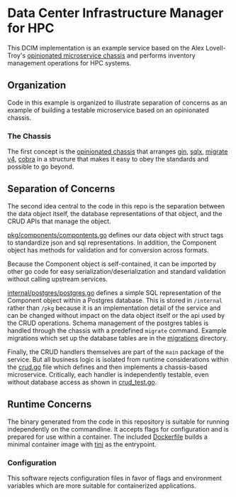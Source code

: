 # Data Center Infrastructure Manager for HPC

This DCIM implementation is an example service based on the Alex Lovell-Troy's [opinionated microservice chassis](https://github.com/alexlovelltroy/chassis) and performs inventory management operations for HPC systems.

## Organization

Code in this example is organized to illustrate separation of concerns as an example of building a testable microservice based on an opinionated chassis.

### The Chassis
The first concept is the [opinionated chassis](https://github.com/alexlovelltroy/chassis) that arranges [gin](https://gin-gonic.com/), [sqlx](http://jmoiron.github.io/sqlx/), [migrate v4](https://github.com/golang-migrate/migrate), [cobra](https://cobra.dev/) in a structure that makes it easy to obey the standards and possible to go beyond.

## Separation of Concerns
The second idea central to the code in this repo is the separation between the data object itself, the database representations of that object, and the CRUD APIs that manage the object.

[pkg/components/compontents.go](/pkg/components/components.go) defines our data object with struct tags to standardize json and sql representations.  In addition, the Component object has methods for validation and for conversion across formats.

Because the Component object is self-contained, it can be imported by other go code for easy serialization/deserialization and standard validation without calling upstream services.

[internal/postgres/postgres.go](/internal/postgres/postgres.go) defines a simple SQL representation of the Component object within a Postgres database.  This is stored in `/internal` rather than `/pkg` because it is an implementation detail of the service and can be changed without impact on the data object itself or the api used by the CRUD operations.  Schema management of the postgres tables is handled through the chassis with a predefined `migrate` command.  Example migrations which set up the database tables are in the [migrations](/migrations/) directory.

Finally, the CRUD handlers themselves are part of the `main` package of the service.  But all business logic is isolated from runtime considerations within the [crud.go](/crud.go) file which defines and then implements a chassis-based microservice.  Critically, each handler is independently testable, even without database access as shown in [crud_test.go](/crud_test.go).

## Runtime Concerns

The binary generated from the code in this repository is suitable for running independently on the commandline.  It accepts flags for configuration and is prepared for use within a container.  The included [Dockerfile](/Dockerfile) builds a minimal container image with [tini](https://github.com/krallin/tini) as the entrypoint.

### Configuration

This software rejects configuration files in favor of flags and environment variables which are more suitable for containerized applications.

